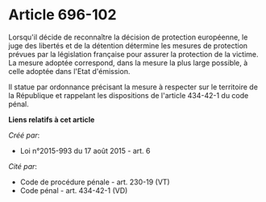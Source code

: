 # Article 696-102

Lorsqu'il décide de reconnaître la décision de protection européenne, le juge des libertés et de la détention détermine les
mesures de protection prévues par la législation française pour assurer la protection de la victime. La mesure adoptée
correspond, dans la mesure la plus large possible, à celle adoptée dans l'Etat d'émission. 

Il statue par ordonnance précisant la mesure à respecter sur le territoire de la République et rappelant les dispositions de
l'article 434-42-1 du code pénal.

**Liens relatifs à cet article**

_Créé par_:

  - Loi n°2015-993 du 17 août 2015 - art. 6

_Cité par_:

  - Code de procédure pénale - art. 230-19 (VT)
  - Code pénal - art. 434-42-1 (VD)

